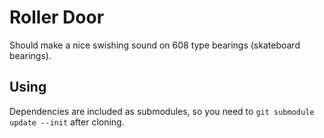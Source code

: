 # Roller Door

Should make a nice swishing sound on 608 type bearings (skateboard bearings).

## Using

Dependencies are included as submodules, so you need to `git submodule update --init` after cloning.
